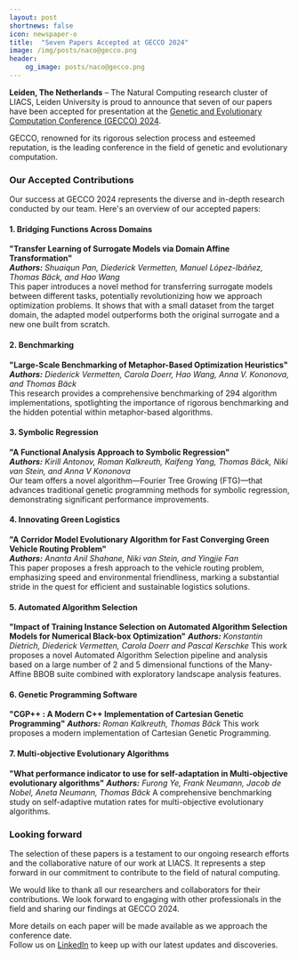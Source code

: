 ```yaml
---
layout: post
shortnews: false
icon: newspaper-o
title:  "Seven Papers Accepted at GECCO 2024"
image: /img/posts/naco@gecco.png
header:
    og_image: posts/naco@gecco.png
---
```


**Leiden, The Netherlands** – The Natural Computing research cluster of LIACS, Leiden University is proud to announce that seven of our papers have been accepted for presentation at the <a href="https://gecco-2024.sigevo.org/HomePage" target="_blank">Genetic and Evolutionary Computation Conference (GECCO) 2024</a>.

GECCO, renowned for its rigorous selection process and esteemed reputation, is the leading conference in the field of genetic and evolutionary computation. 

### Our Accepted Contributions

Our success at GECCO 2024 represents the diverse and in-depth research conducted by our team. Here's an overview of our accepted papers:

#### 1. Bridging Functions Across Domains
**"Transfer Learning of Surrogate Models via Domain Affine Transformation"**  
_**Authors:** Shuaiqun Pan, Diederick Vermetten, Manuel López-Ibáñez, Thomas Bäck, and Hao Wang_  
This paper introduces a novel method for transferring surrogate models between different tasks, potentially revolutionizing how we approach optimization problems. It shows that with a small dataset from the target domain, the adapted model outperforms both the original surrogate and a new one built from scratch.

#### 2. Benchmarking
**"Large-Scale Benchmarking of Metaphor-Based Optimization Heuristics"**  
_**Authors:** Diederick Vermetten, Carola Doerr, Hao Wang, Anna V. Kononova, and Thomas Bäck_  
This research provides a comprehensive benchmarking of 294 algorithm implementations, spotlighting the importance of rigorous benchmarking and the hidden potential within metaphor-based algorithms.

#### 3. Symbolic Regression
**"A Functional Analysis Approach to Symbolic Regression"**  
_**Authors:** Kirill Antonov, Roman Kalkreuth, Kaifeng Yang, Thomas Bäck, Niki van Stein, and Anna V Kononova_  
Our team offers a novel algorithm—Fourier Tree Growing (FTG)—that advances traditional genetic programming methods for symbolic regression, demonstrating significant performance improvements.

#### 4. Innovating Green Logistics
**"A Corridor Model Evolutionary Algorithm for Fast Converging Green Vehicle Routing Problem"**  
_**Authors:** Ananta Anil Shahane, Niki van Stein, and Yingjie Fan_  
This paper proposes a fresh approach to the vehicle routing problem, emphasizing speed and environmental friendliness, marking a substantial stride in the quest for efficient and sustainable logistics solutions.

#### 5. Automated Algorithm Selection
**"Impact of Training Instance Selection on Automated Algorithm Selection Models for Numerical Black-box Optimization"**
_**Authors:** Konstantin Dietrich, Diederick Vermetten, Carola Doerr and Pascal Kerschke_ 
This work proposes a novel Automated Algorithm Selection pipeline and analysis based on a large number of 2 and 5 dimensional functions of the Many-Affine BBOB suite combined with exploratory landscape analysis features. 

#### 6. Genetic Programming Software
**"CGP++ : A Modern C++ Implementation of Cartesian Genetic Programming"**
_**Authors:** Roman Kalkreuth, Thomas Bäck_ 
This work proposes a modern implementation of Cartesian Genetic Programming. 

#### 7. Multi-objective Evolutionary Algorithms
**"What performance indicator to use for self-adaptation in Multi-objective evolutionary algorithms"**
_**Authors:** Furong Ye, Frank Neumann, Jacob de Nobel, Aneta Neumann, Thomas Bäck_ 
A comprehensive benchmarking study on self-adaptive mutation rates for multi-objective evolutionary algorithms.


### Looking forward
The selection of these papers is a testament to our ongoing research efforts and the collaborative nature of our work at LIACS. It represents a step forward in our commitment to contribute to the field of natural computing.

We would like to thank all our researchers and collaborators for their contributions. We look forward to engaging with other professionals in the field and sharing our findings at GECCO 2024.

More details on each paper will be made available as we approach the conference date.  
Follow us on <a href="https://linkedin.com/company/naco-liacs/" target="_blank">LinkedIn</a> to keep up with our latest updates and discoveries.
